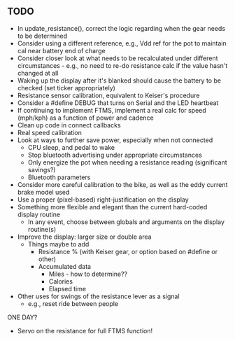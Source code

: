 ## TODO
- In update_resistance(), correct the logic regarding when the gear needs to be determined
- Consider using a different reference, e.g., Vdd ref for the pot to maintain cal near battery end of charge
- Consider closer look at what needs to be recalculated under different circumstances - e.g., no need to re-do resistance calc if the value hasn't changed at all
- Waking up the display after it's blanked should cause the battery to be checked (set ticker appropriately)
- Resistance sensor calibration, equivalent to Keiser's procedure
- Consider a #define DEBUG that turns on Serial and the LED heartbeat
- If continuing to implement FTMS, implement a real calc for speed (mph/kph) as a function of power and cadence
- Clean up code in connect callbacks
- Real speed calibration
- Look at ways to further save power, especially when not connected
  - CPU sleep, and pedal to wake
  - Stop bluetooth advertising under appropriate circumstances
  - Only energize the pot when needing a resistance reading (significant savings?)
  - Bluetooth parameters
- Consider more careful calibration to the bike, as well as the eddy current brake model used
- Use a proper (pixel-based) right-justification on the display
- Something more flexible and elegant than the current hard-coded display routine
  - In any event, choose between globals and arguments on the display routine(s)
- Improve the display: larger size or double area
  - Things maybe to add
    - Resistance % (with Keiser gear, or option based on #define or other)
    - Accumulated  data
      - Miles - how to determine??
      - Calories
      - Elapsed time
- Other uses for swings of the resistance lever as a signal
  - e.g., reset ride between people

ONE DAY?
- Servo on the resistance for full FTMS function!
